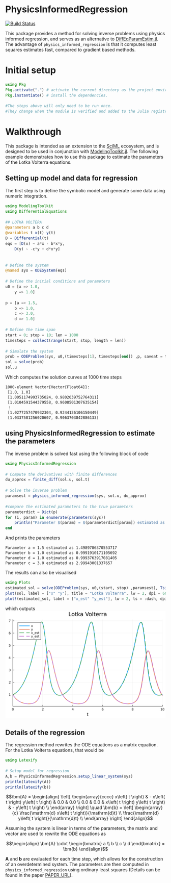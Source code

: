 # PhysicsInformedRegression

[![Build Status](https://github.com/MarcusGalea/PhysicsInformedRegression.jl/actions/workflows/CI.yml/badge.svg?branch=master)](https://github.com/MarcusGalea/PhysicsInformedRegression.jl/actions/workflows/CI.yml?query=branch%3Amaster)

This package provides a method for solving inverse problems using physics informed regression, and serves as an alternative to [DiffEqParamEstim.jl](https://docs.sciml.ai/DiffEqParamEstim/stable/). The advantage of `physics_informed_regression` is that it computes least squares estimates fast, compared to gradient based methods.
# Initial setup

```julia
using Pkg
Pkg.activate(".") # activate the current directory as the project environment.
Pkg.instantiate() # install the dependencies.

#The steps above will only need to be run once. 
#They change when the module is verified and added to the Julia registry.
```

# Walkthrough
This package is intended as an extension to the [SciML](https://sciml.ai/) ecosystem, and is designed to be used in conjunction with [ModelingToolkit.jl](https://mtk.sciml.ai/dev/). The following example demonstrates how to use this package to estimate the parameters of the Lotka Volterra equations.
## Setting up model and data for regression
The first step is to define the symbolic model and generate some data using numeric integration.
```julia
using ModelingToolkit
using DifferentialEquations

## LOTKA VOLTERA
@parameters a b c d
@variables t x(t) y(t)
D = Differential(t)
eqs = [D(x) ~ a*x - b*x*y,
    D(y) ~ -c*y + d*x*y]


# Define the system
@named sys = ODESystem(eqs)

# Define the initial conditions and parameters
u0 = [x => 1.0,
    y => 1.0]

p = [a => 1.5,
    b => 1.0,
    c => 3.0,
    d => 1.0]

# Define the time span
start = 0; stop = 10; len = 1000 
timesteps = collect(range(start, stop, length = len))

# Simulate the system
prob = ODEProblem(sys, u0,(timesteps[1], timesteps[end]) ,p, saveat = timesteps)
sol = solve(prob)
sol.u
```
Which computes the solution curves at 1000 time steps
```
1000-element Vector{Vector{Float64}}:
 [1.0, 1.0]
 [1.0051174993735024, 0.9802039752764311]
 [1.0104591544379558, 0.9608501307635154]
 ⋮
 [1.0277257470932304, 0.9244136106150449]
 [1.0337581256020607, 0.9063703842886133]
```
## using PhysicsInformedRegression to estimate the parameters
The inverse problem is solved fast using the following block of code
```julia
using PhysicsInformedRegression

# Compute the derivatives with finite differences
du_approx = finite_diff(sol.u, sol.t)

# Solve the inverse problem
paramsest = physics_informed_regression(sys, sol.u, du_approx)

#compare the estimated parameters to the true parameters
parameterdict = Dict(p)
for (i, param) in enumerate(parameters(sys))
    println("Parameter $(param) = $(parameterdict[param]) estimated as $(paramsest[param])")
end
```
And prints the parameters
```
Parameter a = 1.5 estimated as 1.4989786370553717
Parameter b = 1.0 estimated as 0.9991910171105692
Parameter d = 1.0 estimated as 0.9993763917081405
Parameter c = 3.0 estimated as 2.99943001337657
```
The results can also be visualised
```julia
using Plots
estimated_sol = solve(ODEProblem(sys, u0,(start, stop) ,paramsest), Tsit5(), saveat = timesteps)
plot(sol, label = ["x" "y"], title = "Lotka Volterra", lw = 2, dpi = 600)
plot!(estimated_sol, label = ["x_est" "y_est"], lw = 2, ls = :dash, dpi = 600)
```
which outputs
![Lotka Volterra](https://github.com/MarcusGalea/PhysicsInformedRegression.jl/blob/main/plots/lotka_volterra.png)


## Details of the regression
The regression method rewrites the ODE equations as a matrix equation. For the Lotka Volterra equations, that would be
```julia
using Latexify

# Setup model for regression
A,b = PhysicsInformedRegression.setup_linear_system(sys)
println(latexify(A)) 
println(latexify(b))
```
```math
\bm{A} =
\begin{align}
\left[
\begin{array}{cccc}
x\left( t \right) &  - x\left( t \right) y\left( t \right) & 0.0 & 0.0 \\
0.0 & 0.0 & x\left( t \right) y\left( t \right) &  - y\left( t \right) \\
\end{array}
\right]
\quad
\bm{b} = 
\left[
\begin{array}{c}
\frac{\mathrm{d} x\left( t \right)}{\mathrm{d}t} \\
\frac{\mathrm{d} y\left( t \right)}{\mathrm{d}t} \\
\end{array}
\right]
\end{align}
```
Assuming the system is linear in terms of the parameters, the matrix and vector are used to rewrite the ODE equations as
```math
\begin{align}
\bm{A} \cdot \begin{bmatrix} a \\ b \\ c \\ d \end{bmatrix} = \bm{b}
\end{align}
```

$\bm{A}$ and $\bm{b}$ are evaluated for each time step, which allows for the construction of an overdetermined system. The parameters are then computed in `physics_informed_regression` using ordinary least squares (Details can be found in the paper [PAPER_URL]()).

